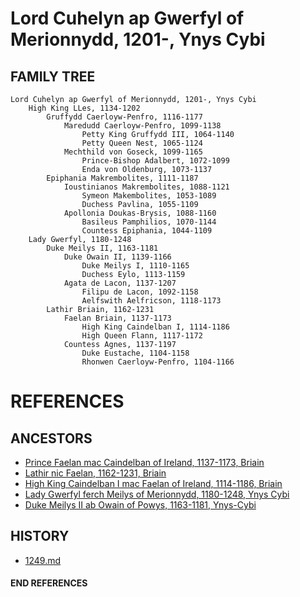 # Lord Cuhelyn ap Gwerfyl of Merionnydd, 1201-, Ynys Cybi

## FAMILY TREE 
```
Lord Cuhelyn ap Gwerfyl of Merionnydd, 1201-, Ynys Cybi
	High King LLes, 1134-1202
		Gruffydd Caerloyw-Penfro, 1116-1177
			Maredudd Caerloyw-Penfro, 1099-1138
				Petty King Gruffydd III, 1064-1140
				Petty Queen Nest, 1065-1124
			Mechthild von Goseck, 1099-1165
				Prince-Bishop Adalbert, 1072-1099
				Enda von Oldenburg, 1073-1137
		Epiphania Makrembolites, 1111-1187
			Ioustinianos Makrembolites, 1088-1121
				Symeon Makembolites, 1053-1089
				Duchess Pavlina, 1055-1109
			Apollonia Doukas-Brysis, 1088-1160
				Basileus Pamphilios, 1070-1144
				Countess Epiphania, 1044-1109
	Lady Gwerfyl, 1180-1248
		Duke Meilys II, 1163-1181
			Duke Owain II, 1139-1166
				Duke Meilys I, 1110-1165				
				Duchess Eylo, 1113-1159
			Agata de Lacon, 1137-1207
				Filipu de Lacon, 1092-1158
				Aelfswith Aelfricson, 1118-1173
		Lathir Briain, 1162-1231
			Faelan Briain, 1137-1173
				High King Caindelban I, 1114-1186	
				High Queen Flann, 1117-1172
			Countess Agnes, 1137-1197
				Duke Eustache, 1104-1158
				Rhonwen Caerloyw-Penfro, 1104-1166

```


# REFERENCES

## ANCESTORS
* [Prince Faelan mac Caindelban of Ireland, 1137-1173, Briain](faelan_mac_caindelban_1137.md)
* [Lathir nic Faelan, 1162-1231, Briain](lathir_nic_faelan_1162.md)
* [High King Caindelban I mac Faelan of Ireland, 1114-1186, Briain](caindelban_i_mac_faelan_1114.md)
* [Lady Gwerfyl ferch Meilys of Merionnydd, 1180-1248, Ynys Cybi](gwerfyl_ferch_meilys_1180.md)
* [Duke Meilys II ab Owain of Powys, 1163-1181, Ynys-Cybi](meilys_ii_ab_owain_1163.md)

## HISTORY
* [1249.md](../h/1249.md)
#### END REFERENCES